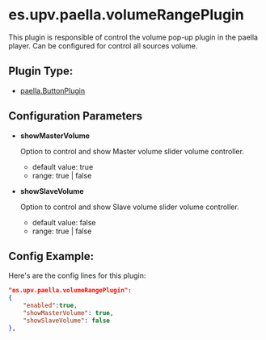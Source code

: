 # es.upv.paella.volumeRangePlugin

This plugin is responsible of control the volume pop-up plugin in the paella player. Can be configured for control all sources volume.


## Plugin Type:
- [paella.ButtonPlugin](../plugin_type.md)

## Configuration Parameters


* **showMasterVolume**

	Option to control and show Master volume slider volume controller.
	- default value: true
	- range: true | false

* **showSlaveVolume**

	Option to control and show Slave volume slider volume controller.
	- default value: false
	- range: true | false

## Config Example:

Here's are the config lines for this plugin:

```json
"es.upv.paella.volumeRangePlugin":
{
	"enabled":true, 
	"showMasterVolume": true, 
	"showSlaveVolume": false 
},
```
